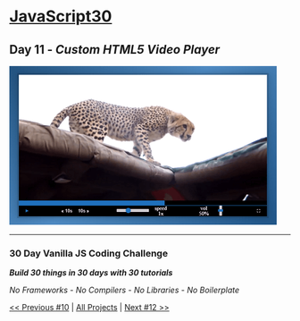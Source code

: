 # [JavaScript30](https://javascript30.com/)

## **Day 11** - *Custom HTML5 Video Player*

![Custom HTML5 Video Player](final.png?raw=true "Custom HTML5 Video Player")

---

### **30 Day Vanilla JS Coding Challenge**

***Build 30 things in 30 days with 30 tutorials***

*No Frameworks* - *No Compilers* - *No Libraries* - *No Boilerplate*

[<< Previous #10](https://github.com/TravelTimN/javascript30/blob/master/day-10/README.md) | [All Projects](https://github.com/TravelTimN/javascript30/blob/master/README.md) | [Next #12 >>](https://github.com/TravelTimN/javascript30/blob/master/day-12/README.md)